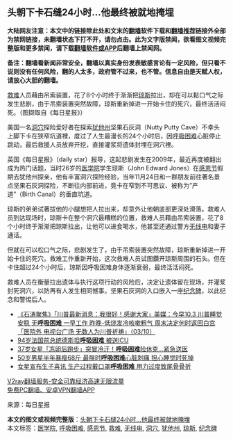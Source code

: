  <h2>头朝下卡石缝24小时…他最终被就地掩埋</h2> <p class="notice"><b>大陆网友注意：本文中的链接除此处和文末的<a href="https://github.com/bannedbook/fanqiang" >翻墙</a>软件下载和<a href="https://github.com/killgcd/justmysocks/blob/master/README.md">翻墙推荐</a>链接外全部为禁网链接，未翻墙状态下打不开，请勿点击。此为文字版禁闻，欲看图文视频完整版和更多禁闻，请下载<a href="https://github.com/bannedbook/fanqiang">翻墙软件或APP</a>后翻墙上禁闻网。</p><p>备注：翻墙看新闻非常安全，翻墙以真实身份发表敏感言论有一定风险，但只看不说则没有任何风险，翻的人太多，政府管不过来，也不管。信息自由是天赋人权，请放心大胆的翻墙。</b></p>  <div class="entry"> <p id="conimg"></p> <p><a href="https://www.bannedbook.org/bnews/tag/%E6%95%91%E9%9A%BE/" class="st_tag internal_tag" rel="tag" title="标签 救难 下的日志">救难</a>人员藉由吊索装置，花了8个小时终于渐渐把<a href="https://www.bannedbook.org/bnews/tag/%E7%90%BC%E6%96%AF/" class="st_tag internal_tag" rel="tag" title="标签 琼斯 下的日志">琼斯</a>拉出，却在可以鬆口气之际发生悲剧，由于吊索装置突然故障，琼斯重新掉进一开始卡住的死穴，最终活活闷死。（图撷取自《每日星报》）</p>  <p>美国一名<a href="https://www.bannedbook.org/bnews/tag/%E6%B4%9E%E7%A9%B4/" class="st_tag internal_tag" rel="tag" title="标签 洞穴 下的日志">洞穴</a>探险爱好者在探索<a href="https://www.bannedbook.org/bnews/tag/%E7%8A%B9%E4%BB%96%E5%B7%9E/" class="st_tag internal_tag" rel="tag" title="标签 犹他州 下的日志">犹他州</a>坚果石灰洞（Nutty Putty Cave）不幸头上脚下卡在狭窄坑道裡，度过了人生最漫长的24个小时后，因<a href="https://www.bannedbook.org/bnews/tag/%E5%91%BC%E5%90%B8%E5%9B%B0%E9%9A%BE/" class="st_tag internal_tag" rel="tag" title="标签 呼吸困难 下的日志">呼吸困难</a>心脏停止跳动，最后救援人员放弃开挖，直接灌浆将遗体封埋在洞穴裡。</p> <p>英国《每日星报》（daily star）报导，这起悲剧发生在2009年，最近再度被翻出成为热门话题，当时26岁的<a href="https://www.bannedbook.org/bnews/tag/%E5%8C%BB%E5%AD%A6%E9%99%A2/" class="st_tag internal_tag" rel="tag" title="标签 医学院 下的日志">医学院</a>学生琼斯（John Edward Jones）在<a href="https://www.bannedbook.org/bnews/tag/%e6%84%9f%e6%81%a9%e8%8a%82/" class="st_tag internal_tag" rel="tag" title="标签 感恩节 下的日志">感恩节</a>假期去犹他州探亲，他有丰富洞穴探险经验，当年11月24日和一群朋友前往著名景点坚果石灰洞探险，不断往内部前进，竟卡在窄到不可思议、被称为&#8221;产道&#8221;（Birth Canal）的垂直坑道。</p>  <p>琼斯的弟弟试著拔他的小腿想把人拉出来，却意外让他朝底部更深处滑落。救难人员到达现场时，琼斯卡在整个洞穴最糟糕的位置，救难人员藉由吊索装置，花了8个小时终于渐渐把琼斯拉出，让他可以进食喝水，他甚至还通过警方<a href="https://www.bannedbook.org/bnews/tag/%E6%97%A0%E7%BA%BF%E7%94%B5/" class="st_tag internal_tag" rel="tag" title="标签 无线电 下的日志">无线电</a>和妻子通话。</p> <p>但就在可以松口气之际，悲剧发生了，由于吊索装置突然故障，琼斯重新掉进一开始卡住的死穴。救难工作重新开始，这次救难人员试图鑽开琼斯周围的石头。但在卡住超过24个小时后，琼斯因呼吸困难身体逐渐衰弱，最终活活闷死。</p>  <p>救难人员在衡量拉出遗体与执行这项行动的风险后，决定让遗体留在现场，并灌浆封死洞穴，以防再有人发生相同憾事。坚果石灰洞的入口嵌入一座<a href="https://www.bannedbook.org/bnews/tag/%E7%BA%AA%E5%BF%B5%E7%A2%91/" class="st_tag internal_tag" rel="tag" title="标签 纪念碑 下的日志">纪念碑</a>，以此纪念和警惕后人。</p> <ul class='op-related-articles' title='相关阅读'> <li><a href='https://www.bannedbook.org/bnews/bannedvideo/20201004/1407671.html' target='_blank'>《石涛聚焦》「川普最新消息：我很好！感谢大家」美媒：今早10.3 川普睡觉安稳 无<b>呼吸困难</b> 一早工作 昨晚-低烧发冷咳嗽粗气 周末决定何时返回白宫「医院外 电视台广场 无数人为川普祈祷」（03/10）</a></li> <li><a href='https://www.bannedbook.org/bnews/baitai/20200915/1396708.html' target='_blank'>94岁法国前总统德斯坦<b>呼吸困难</b> 被送ICU</a></li> <li><a href='https://www.bannedbook.org/bnews/yule/20200829/1387530.html' target='_blank'>37岁女星「冻卵后跑步」突冒冷汗！<b>呼吸困难</b>险休克…紧急送医</a></li> <li><a href='https://www.bannedbook.org/bnews/yule/20200816/1380844.html' target='_blank'>50岁男星半年暴瘦68斤 最胖时<b>呼吸困难</b>心脏刺痛 担心睡觉时死掉</a></li> <li><a href='https://www.bannedbook.org/bnews/yule/20200514/1328091.html' target='_blank'>女星宣布生子喜讯 生产过程戴口罩<b>呼吸困难</b> 用力过度致尾骨骨折</a></li> </ul> <p class="texttj"> <a href="https://www.bannedbook.org/forum23/topic22702.html" target="_blank">V2ray翻墙服务-安全可靠经济高速无限流量</a><br/> <a href="https://github.com/bannedbook/fanqiang/wiki/%E7%A6%81%E9%97%BB%E7%BD%91%E5%AE%89%E5%8D%93%E7%BF%BB%E5%A2%99%E6%96%B0%E9%97%BBAPP" target="_blank">免费PC翻墙、安卓VPN翻墙APP</a></p><p> 来源：每日星报 </p><a name='sharetosocial'></a>       <div><b>本文的图文或视频完整版</b>：<a href='https://www.bannedbook.org/bnews/cnnews/20201116/1432005.html'>头朝下卡石缝24小时…他最终被就地掩埋</a></div>  </div><!--END ENTRY--> <div class="postfooter"> <div>本文标签：<a href="https://www.bannedbook.org/bnews/tag/%E5%8C%BB%E5%AD%A6%E9%99%A2/" rel="tag">医学院</a>, <a href="https://www.bannedbook.org/bnews/tag/%E5%91%BC%E5%90%B8%E5%9B%B0%E9%9A%BE/" rel="tag">呼吸困难</a>, <a href="https://www.bannedbook.org/bnews/tag/%e6%84%9f%e6%81%a9%e8%8a%82/" rel="tag">感恩节</a>, <a href="https://www.bannedbook.org/bnews/tag/%E6%95%91%E9%9A%BE/" rel="tag">救难</a>, <a href="https://www.bannedbook.org/bnews/tag/%E6%97%A0%E7%BA%BF%E7%94%B5/" rel="tag">无线电</a>, <a href="https://www.bannedbook.org/bnews/tag/%E6%B4%9E%E7%A9%B4/" rel="tag">洞穴</a>, <a href="https://www.bannedbook.org/bnews/tag/%E7%8A%B9%E4%BB%96%E5%B7%9E/" rel="tag">犹他州</a>, <a href="https://www.bannedbook.org/bnews/tag/%E7%90%BC%E6%96%AF/" rel="tag">琼斯</a>, <a href="https://www.bannedbook.org/bnews/tag/%E7%BA%AA%E5%BF%B5%E7%A2%91/" rel="tag">纪念碑</a></div>  </div><!--END POSTFOOTER--> 